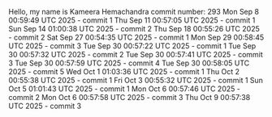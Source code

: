 Hello, my name is Kameera Hemachandra
commit number: 293
Mon Sep  8 00:59:49 UTC 2025 - commit 1
Thu Sep 11 00:57:05 UTC 2025 - commit 1
Sun Sep 14 01:00:38 UTC 2025 - commit 2
Thu Sep 18 00:55:26 UTC 2025 - commit 2
Sat Sep 27 00:54:35 UTC 2025 - commit 1
Mon Sep 29 00:58:45 UTC 2025 - commit 3
Tue Sep 30 00:57:22 UTC 2025 - commit 1
Tue Sep 30 00:57:32 UTC 2025 - commit 2
Tue Sep 30 00:57:41 UTC 2025 - commit 3
Tue Sep 30 00:57:59 UTC 2025 - commit 4
Tue Sep 30 00:58:05 UTC 2025 - commit 5
Wed Oct  1 01:03:36 UTC 2025 - commit 1
Thu Oct  2 00:55:38 UTC 2025 - commit 1
Fri Oct  3 00:55:32 UTC 2025 - commit 1
Sun Oct  5 01:01:43 UTC 2025 - commit 1
Mon Oct  6 00:57:46 UTC 2025 - commit 2
Mon Oct  6 00:57:58 UTC 2025 - commit 3
Thu Oct  9 00:57:38 UTC 2025 - commit 3
